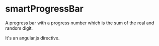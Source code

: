 # smartProgressBar
A progress bar with a progress number which is the sum of the real and random digit.

It's an angular.js directive.
